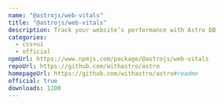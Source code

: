 ```yaml
---
name: "@astrojs/web-vitals"
title: "@astrojs/web-vitals"
description: Track your website’s performance with Astro DB
categories:
  - css+ui
  - official
npmUrl: https://www.npmjs.com/package/@astrojs/web-vitals
repoUrl: https://github.com/withastro/astro
homepageUrl: https://github.com/withastro/astro#readme
official: true
downloads: 1100
---
```

